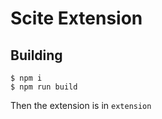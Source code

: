 # Scite Extension #

## Building ##

```
$ npm i
$ npm run build
```

Then the extension is in `extension`
